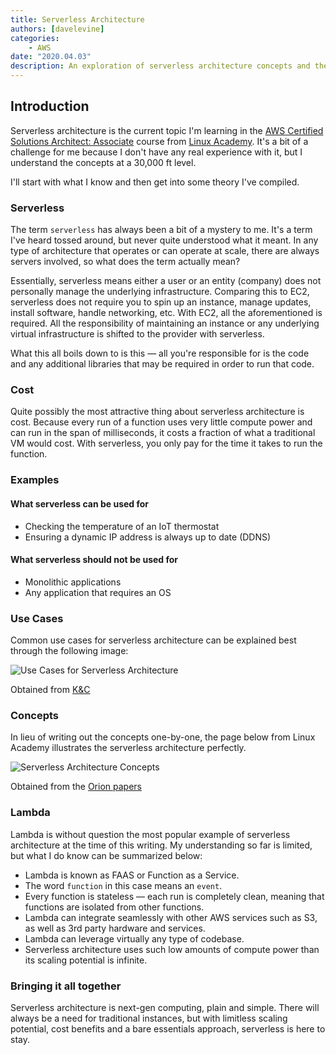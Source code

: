 ```yaml
---
title: Serverless Architecture
authors: [davelevine]
categories:
    - AWS
date: "2020.04.03"
description: An exploration of serverless architecture concepts and their practical applications in cloud computing.
---
```


<!--markdownlint-disable-->

## Introduction

Serverless architecture is the current topic I'm learning in the [AWS Certified Solutions Architect: Associate](https://linuxacademy.com/course/aws-certified-solutions-architect-2019-associate-level/) course from [Linux Academy](https://linuxacademy.com). It's a bit of a challenge for me because I don't have any real experience with it, but I understand the concepts at a 30,000 ft level.

I'll start with what I know and then get into some theory I've compiled.

<!-- more -->

### Serverless

The term `serverless` has always been a bit of a mystery to me. It's a term I've heard tossed around, but never quite understood what it meant. In any type of architecture that operates or can operate at scale, there are always servers involved, so what does the term actually mean?

Essentially, serverless means either a user or an entity (company) does not personally manage the underlying infrastructure. Comparing this to EC2, serverless does not require you to spin up an instance, manage updates, install software, handle networking, etc. With EC2, all the aforementioned is required. All the responsibility of maintaining an instance or any underlying virtual infrastructure is shifted to the provider with serverless.

What this all boils down to is this — all you're responsible for is the code and any additional libraries that may be required in order to run that code.

### Cost

Quite possibly the most attractive thing about serverless architecture is cost. Because every run of a function uses very little compute power and can run in the span of milliseconds, it costs a fraction of what a traditional VM would cost. With serverless, you only pay for the time it takes to run the function.

### Examples

#### What serverless can be used for

* Checking the temperature of an IoT thermostat
* Ensuring a dynamic IP address is always up to date (DDNS)

#### What serverless should not be used for

* Monolithic applications
* Any application that requires an OS

### Use Cases

Common use cases for serverless architecture can be explained best through the following image:

<Image src="https://cdn.levine.io/uploads/images/gallery/2022-09//04/x1aeniur0.jpg" alt="Use Cases for Serverless Architecture" />

Obtained from [K&C](https://kruschecompany.com/why-enterprises-choose-serverless-architecture)

### Concepts

In lieu of writing out the concepts one-by-one, the page below from Linux Academy illustrates the serverless architecture perfectly.

<Image src="https://cdn.levine.io/uploads/images/gallery/2022-09//04/Screen-Shot-2020-04-02-at-9.56.54-PM.png" alt="Serverless Architecture Concepts" />

Obtained from the [Orion papers](https://interactive.linuxacademy.com/diagrams/AWSCSA.html)

### Lambda

Lambda is without question the most popular example of serverless architecture at the time of this writing. My understanding so far is limited, but what I do know can be summarized below:

* Lambda is known as FAAS or Function as a Service.
* The word `function` in this case means an `event`.
* Every function is stateless — each run is completely clean, meaning that functions are isolated from other functions.
* Lambda can integrate seamlessly with other AWS services such as S3, as well as 3rd party hardware and services.
* Lambda can leverage virtually any type of codebase.
* Serverless architecture uses such low amounts of compute power than its scaling potential is infinite.

### Bringing it all together

Serverless architecture is next-gen computing, plain and simple. There will always be a need for traditional instances, but with limitless scaling potential, cost benefits and a bare essentials approach, serverless is here to stay.
